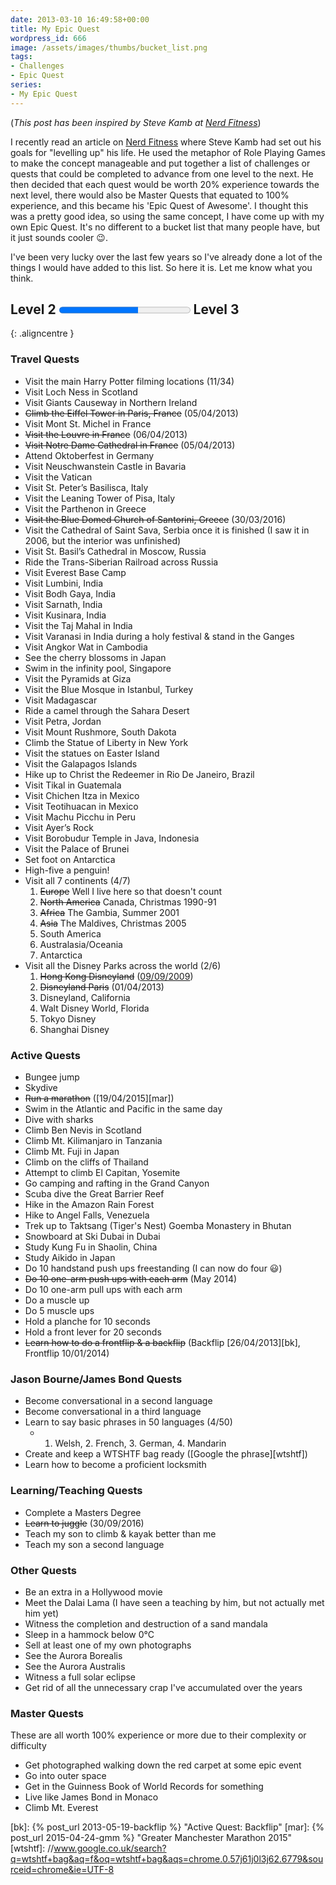 ```yaml
---
date: 2013-03-10 16:49:58+00:00
title: My Epic Quest
wordpress_id: 666
image: /assets/images/thumbs/bucket_list.png
tags:
- Challenges
- Epic Quest
series:
- My Epic Quest
---
```


(_This post has been inspired by Steve Kamb at [Nerd Fitness][eq]_)

I recently read an article on [Nerd Fitness][eq] where Steve Kamb had set out his goals for
"levelling up" his life. He used the metaphor of Role Playing Games to make the concept manageable
and put together a list of challenges or quests that could be completed to advance from one level to
the next. He then decided that each quest would be worth 20% experience towards the next level,
there would also be Master Quests that equated to 100% experience, and this became his 'Epic Quest
of Awesome'. I thought this was a pretty good idea, so using the same concept, I have come up with
my own Epic Quest. It's no different to a bucket list that many people have, but it just sounds
cooler :wink:.

I've been very lucky over the last few years so I've already done a lot of the things I would have
added to this list. So here it is. Let me know what you think.

## Level 2 <progress value="60" max="100"></progress> Level 3
{: .aligncentre }

### Travel Quests
	
  * Visit the main Harry Potter filming locations (11/34)
  * Visit Loch Ness in Scotland	
  * Visit Giants Causeway in Northern Ireland	
  * ~~Climb the Eiffel Tower in Paris, France~~ (05/04/2013)	
  * Visit Mont St. Michel in France
  * ~~Visit the Louvre in France~~ (06/04/2013)
  * ~~Visit Notre Dame Cathedral in France~~ (05/04/2013)
  * Attend Oktoberfest in Germany
  * Visit Neuschwanstein Castle in Bavaria
  * Visit the Vatican
  * Visit St. Peter’s Basilisca, Italy
  * Visit the Leaning Tower of Pisa, Italy
  * Visit the Parthenon in Greece
  * ~~Visit the Blue Domed Church of Santorini, Greece~~ (30/03/2016)
  * Visit the Cathedral of Saint Sava, Serbia once it is finished (I saw it in 2006, but the
    interior was unfinished)
  * Visit St. Basil’s Cathedral in Moscow, Russia
  * Ride the Trans-Siberian Railroad across Russia
  * Visit Everest Base Camp
  * Visit Lumbini, India
  * Visit Bodh Gaya, India
  * Visit Sarnath, India
  * Visit Kusinara, India
  * Visit the Taj Mahal in India
  * Visit Varanasi in India during a holy festival & stand in the Ganges
  * Visit Angkor Wat in Cambodia
  * See the cherry blossoms in Japan
  * Swim in the infinity pool, Singapore
  * Visit the Pyramids at Giza
  * Visit the Blue Mosque in Istanbul, Turkey
  * Visit Madagascar
  * Ride a camel through the Sahara Desert
  * Visit Petra, Jordan
  * Visit Mount Rushmore, South Dakota
  * Climb the Statue of Liberty in New York
  * Visit the statues on Easter Island
  * Visit the Galapagos Islands
  * Hike up to Christ the Redeemer in Rio De Janeiro, Brazil
  * Visit Tikal in Guatemala
  * Visit Chichen Itza in Mexico
  * Visit Teotihuacan in Mexico
  * Visit Machu Picchu in Peru
  * Visit Ayer’s Rock
  * Visit Borobudur Temple in Java, Indonesia
  * Visit the Palace of Brunei
  * Set foot on Antarctica
  * High-five a penguin!
  * Visit all 7 continents (4/7)
      1. ~~Europe~~ Well I live here so that doesn't count
      2. ~~North America~~ Canada, Christmas 1990-91
      3. ~~Africa~~ The Gambia, Summer 2001
      4. ~~Asia~~ The Maldives, Christmas 2005
      5. South America
      6. Australasia/Oceania
      7. Antarctica
  * Visit all the Disney Parks across the world (2/6)
      1. ~~Hong Kong Disneyland~~ ([09/09/2009][hk])
      2. ~~Disneyland Paris~~ (01/04/2013)
      3. Disneyland, California
      4. Walt Disney World, Florida
      5. Tokyo Disney
      6. Shanghai Disney
      

### Active Quests

  * Bungee jump
  * Skydive
  * ~~Run a marathon~~ ([19/04/2015][mar])
  * Swim in the Atlantic and Pacific in the same day
  * Dive with sharks
  * Climb Ben Nevis in Scotland
  * Climb Mt. Kilimanjaro in Tanzania
  * Climb Mt. Fuji in Japan
  * Climb on the cliffs of Thailand
  * Attempt to climb El Capitan, Yosemite
  * Go camping and rafting in the Grand Canyon
  * Scuba dive the Great Barrier Reef
  * Hike in the Amazon Rain Forest
  * Hike to Angel Falls, Venezuela
  * Trek up to Taktsang (Tiger's Nest) Goemba Monastery in Bhutan
  * Snowboard at Ski Dubai in Dubai
  * Study Kung Fu in Shaolin, China
  * Study Aikido in Japan
  * Do 10 handstand push ups freestanding (I can now do four :smiley:)
  * ~~Do 10 one-arm push ups with each arm~~ (May 2014)
  * Do 10 one-arm pull ups with each arm
  * Do a muscle up
  * Do 5 muscle ups
  * Hold a planche for 10 seconds
  * Hold a front lever for 20 seconds
  * ~~Learn how to do a frontflip &amp; a backflip~~ (Backflip [26/04/2013][bk], Frontflip
    10/01/2014)

### Jason Bourne/James Bond Quests

  * Become conversational in a second language
  * Become conversational in a third language
  * Learn to say basic phrases in 50 languages (4/50)
    * 1. Welsh, 2. French, 3. German, 4. Mandarin
  * Create and keep a WTSHTF bag ready ([Google the phrase][wtshtf])
  * Learn how to become a proficient locksmith

### Learning/Teaching Quests

  * Complete a Masters Degree
  * ~~Learn to juggle~~ (30/09/2016)
  * Teach my son to climb & kayak better than me
  * Teach my son a second language

### Other Quests

  * Be an extra in a Hollywood movie
  * Meet the Dalai Lama (I have seen a teaching by him, but not actually met him yet)
  * Witness the completion and destruction of a sand mandala
  * Sleep in a hammock below 0°C
  * Sell at least one of my own photographs
  * See the Aurora Borealis
  * See the Aurora Australis
  * Witness a full solar eclipse
  * Get rid of all the unnecessary crap I've accumulated over the years

### Master Quests

These are all worth 100% experience or more due to their complexity or difficulty

  * Get photographed walking down the red carpet at some epic event
  * Go into outer space
  * Get in the Guinness Book of World Records for something
  * Live like James Bond in Monaco
  * Climb Mt. Everest

[eq]: //www.nerdfitness.com/blog/epic-quest/
[hk]: //travel.perry-online.me.uk/china/hong-kong/china-2009/disneyland/ "Disneyland!!!! :-) :-)"
[bk]: {% post_url 2013-05-19-backflip %} "Active Quest: Backflip"
[mar]: {% post_url 2015-04-24-gmm %} "Greater Manchester Marathon 2015"
[wtshtf]: //www.google.co.uk/search?q=wtshtf+bag&aq=f&oq=wtshtf+bag&aqs=chrome.0.57j61j0l3j62.6779&sourceid=chrome&ie=UTF-8 
